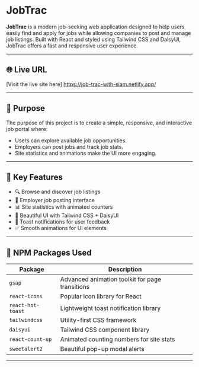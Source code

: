 # JobTrac

**JobTrac** is a modern job-seeking web application designed to help users easily find and apply for jobs while allowing companies to post and manage job listings. Built with React and styled using Tailwind CSS and DaisyUI, JobTrac offers a fast and responsive user experience.

---

## 🌐 Live URL

[Visit the live site here] https://job-trac-with-siam.netlify.app/ 

---

## 🎯 Purpose

The purpose of this project is to create a simple, responsive, and interactive job portal where:
- Users can explore available job opportunities.
- Employers can post jobs and track job stats.
- Site statistics and animations make the UI more engaging.

---

## 🚀 Key Features

- 🔍 Browse and discover job listings
- 📝 Employer job posting interface
- 📊 Site statistics with animated counters
- 🌈 Beautiful UI with Tailwind CSS + DaisyUI
- 🔔 Toast notifications for user feedback
- ✅ Smooth animations for UI elements

---

## 🧩 NPM Packages Used

| Package            | Description                                      |
|--------------------|--------------------------------------------------|
| `gsap`             | Advanced animation toolkit for page transitions |
| `react-icons`      | Popular icon library for React                  |
| `react-hot-toast`  | Lightweight toast notification library          |
| `tailwindcss`      | Utility-first CSS framework                     |
| `daisyui`          | Tailwind CSS component library                  |
| `react-count-up`   | Animated counting numbers for site stats        |
| `sweetalert2`      | Beautiful pop-up modal alerts                   |

---




